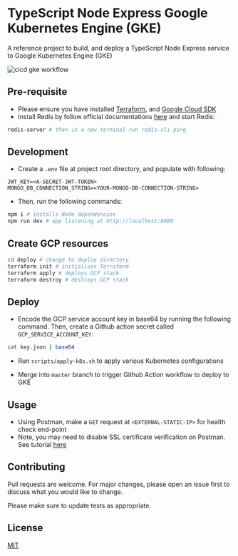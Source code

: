 # TypeScript Node Express Google Kubernetes Engine (GKE)

A reference project to build, and deploy a TypeScript Node Express service to Google Kubernetes Engine (GKE)

![cicd gke workflow](https://github.com/MatthewCYLau/node-express-typescript-k8-gke/actions/workflows/cicd-gke.yml/badge.svg)

## Pre-requisite

- Please ensure you have installed [Terraform](https://learn.hashicorp.com/tutorials/terraform/install-cli), and [Google Cloud SDK](https://cloud.google.com/sdk/docs/install)
- Install Redis by follow official documentations [here](https://redis.io/topics/quickstart) and start Redis:

```bash
redis-server # then in a new terminal run redis-cli ping
```

## Development

- Create a `.env` file at project root directory, and populate with following:

```
JWT_KEY=<A-SECRET-JWT-TOKEN>
MONGO_DB_CONNECTION_STRING=<YOUR-MONGO-DB-CONNECTION-STRING>
```

- Then, run the following commands:

```bash
npm i # installs Node dependencies
npm run dev # app listening at http://localhost:8080
```

## Create GCP resources

```bash
cd deploy # change to deploy directory
terraform init # initialises Terraform
terraform apply # deploys GCP stack
terraform destroy # destroys GCP stack
```

## Deploy

- Encode the GCP service account key in base64 by running the following command. Then, create a Github action secret called `GCP_SERVICE_ACCOUNT_KEY`:

```bash
cat key.json | base64
```

- Run `scripts/apply-k8s.sh` to apply various Kubernetes configurations

- Merge into `master` branch to trigger Github Action workflow to deploy to GKE

## Usage

- Using Postman, make a `GET` request at `<EXTERNAL-STATIC-IP>` for health check end-point
- Note, you may need to disable SSL certificate verification on Postman. See tutorial [here](https://docs.pingidentity.com/bundle/pingintelligence-44/page/hyz1564008974617.html#:~:text=Click%20the%20Wrench%20icon%20on,to%20disable%20SSL%20certificate%20verification.)

## Contributing

Pull requests are welcome. For major changes, please open an issue first to discuss what you would like to change.

Please make sure to update tests as appropriate.

## License

[MIT](https://choosealicense.com/licenses/mit/)
